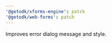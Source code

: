 ```yaml
---
'@getodk/xforms-engine': patch
'@getodk/web-forms': patch
---
```


Improves error dialog message and style.
